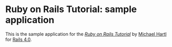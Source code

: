 # Ruby on Rails Tutorial: sample application

This is the sample application for
the [*Ruby on Rails Tutorial*](http://railstutorial.org/)
by [Michael Hartl](http://michaelhartl.com/)
for [Rails 4.0](http://ruby.railstutorial.org/chapters/static-pages?version=4.0).
